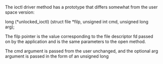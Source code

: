 The ioctl driver method has a prototype that differs somewhat from the user space version:

long (*unlocked_ioctl) (struct file *filp, unsigned int cmd, 
                            unsigned long arg);


The filp pointer is the value corresponding to the file descriptor fd passed on by the application and is the same parameters to the open method.

The cmd argument is passed from the user unchanged, and the optional arg argument is passed in the form of an unsigned long
